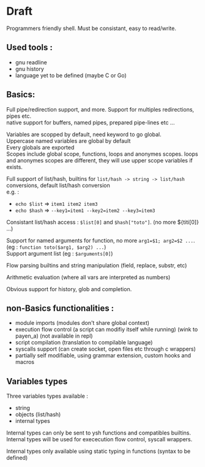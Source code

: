 
# Draft

Programmers friendly shell. Must be consistant, easy to read/write.

## Used tools :

- gnu readline 
- gnu history
- language yet to be defined (maybe C or Go)

## Basics:

Full pipe/redirection support, and more. Support for multiples redirections, pipes etc.  
native support for buffers, named pipes,  prepared pipe-lines etc ...

Variables are scopped by default, need keyword to go global.  
Uppercase named variables are global by default  
Every globals are exported  
Scopes include global scope, functions, loops and anonymes scopes. loops and anonymes scopes are different, they will use upper scope variables if exists.  

Full support of list/hash, builtins for `list/hash -> string -> list/hash` conversions, default list/hash conversion  
e.g. :  

- `echo $list` => `item1 item2 item3`
- `echo $hash` => `--key1=item1 --key2=item2 --key3=item3`

Consistant list/hash access : `$list[0]` and `$hash["toto"]`. (no more ${titi[0]} ...)

Support for named arguments for function, no more `arg1=$1; arg2=$2 ...`. (eg : `function toto($arg1, $arg2) ...`)  
Support argument list (eg : `$arguments[0]`)

Flow parsing builtins and string manipulation (field, replace, substr, etc)

Arithmetic evaluation (where all vars are interpreted as numbers)

Obvious support for history, glob and completion.

## non-Basics functionalities :

- module imports (modules don't share global context)
- execution flow control (a script can modifiy itself while running) (wink to payen\_a) (not available in repl)
- script compilation (translation to compilable language)
- syscalls support (can create socket, open files etc through c wrappers)
- partially self modifiable, using grammar extension, custom hooks and macros

## Variables types

Three variables types available :

- string
- objects (list/hash)
- internal types

Internal types can only be sent to ysh functions and compatibles builtins. Internal types will be used for exececution flow control, syscall wrappers.

Internal types only available using static typing in functions (syntax to be defined)

